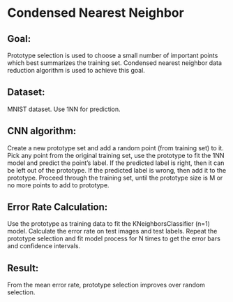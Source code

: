 # Condensed Nearest Neighbor

## Goal:
Prototype selection is used to choose a small number of important points which best summarizes the training set. 
Condensed nearest neighbor data reduction algorithm is used to achieve this goal.

## Dataset: 
MNIST dataset. Use 1NN for prediction.

## CNN algorithm: 
Create a new prototype set and add a random point (from training set) to it. 
Pick any point from the original training set, use the prototype to fit the 1NN model and predict the point’s label. 
If the predicted label is right, then it can be left out of the prototype. 
If the predicted label is wrong, then add it to the prototype. 
Proceed through the training set, until the prototype size is M or no more points to add to prototype.

## Error Rate Calculation: 
Use the prototype as training data to fit the KNeighborsClassifier (n=1) model. 
Calculate the error rate on test images and test labels. 
Repeat the prototype selection and fit model process for N times to get the error bars and confidence intervals. 

## Result:
From the mean error rate, prototype selection improves over random selection.
